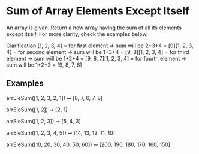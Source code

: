 # Sum of Array Elements Except Itself

An array is given. Return a new array having the sum of all its elements except itself. For more clarity, check the examples below.

Clarification
[1, 2, 3, 4] = for first element => sum will be 2+3+4 = [9][1, 2, 3, 4] = for second element => sum will be 1+3+4 = [9, 8][1, 2, 3, 4] = for third element => sum will be 1+2+4 = [9, 8, 7][1, 2, 3, 4] = for fourth element => sum will be 1+2+3 = [9, 8, 7, 6]

## Examples

arrEleSum([1, 2, 3, 2, 1]) ➞ [8, 7, 6, 7, 8]

arrEleSum([1, 2]) ➞ [2, 1]

arrEleSum([1, 2, 3]) ➞ [5, 4, 3]

arrEleSum([1, 2, 3, 4, 5]) ➞ [14, 13, 12, 11, 10]

arrEleSum([10, 20, 30, 40, 50, 60]) ➞ [200, 190, 180, 170, 160, 150]
